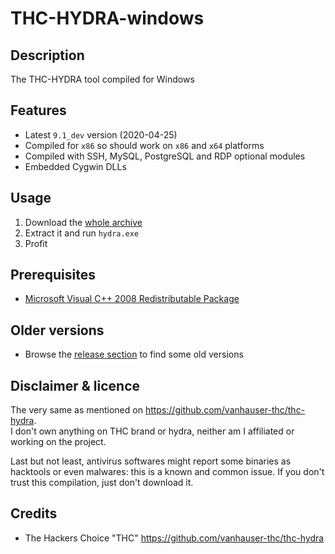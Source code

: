 THC-HYDRA-windows
=================

Description
-----------
The THC-HYDRA tool compiled for Windows

Features
--------
* Latest `9.1_dev` version (2020-04-25)
* Compiled for `x86` so should work on `x86` and `x64` platforms
* Compiled with SSH, MySQL, PostgreSQL and RDP optional modules
* Embedded Cygwin DLLs 

Usage
-----
1. Download the [whole archive](https://github.com/maaaaz/thc-hydra-windows/archive/master.zip)
2. Extract it and run `hydra.exe`
3. Profit

Prerequisites
-------------
* [Microsoft Visual C++ 2008 Redistributable Package](https://www.microsoft.com/en-us/download/details.aspx?id=29)

Older versions
--------------
* Browse the [release section](https://github.com/maaaaz/thc-hydra-windows/releases) to find some old versions

Disclaimer & licence 
---------------------
The very same as mentioned on https://github.com/vanhauser-thc/thc-hydra.  
I don't own anything on THC brand or hydra, neither am I affiliated or working on the project.  

Last but not least, antivirus softwares might report some binaries as hacktools or even malwares: this is a known and common issue. If you don't trust this compilation, just don't download it.

Credits
-------
* The Hackers Choice "THC" https://github.com/vanhauser-thc/thc-hydra
